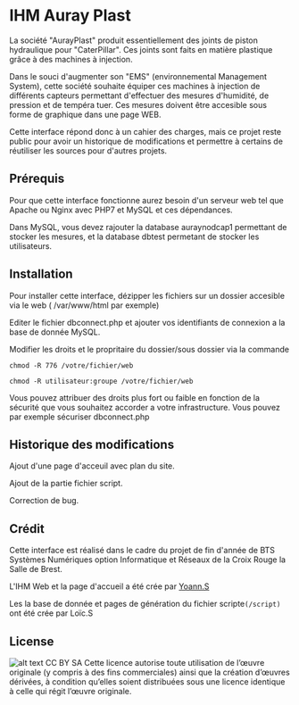# IHM Auray Plast


La société "AurayPlast" produit essentiellement des joints de piston hydraulique pour "CaterPillar". Ces joints sont faits en matière plastique grâce à des machines à injection.

Dans le souci d'augmenter son "EMS" (environnemental Management System), cette société souhaite équiper ces machines à injection de différents capteurs permettant d'effectuer des mesures d'humidité, de pression et de tempéra tuer. Ces mesures doivent être accesible sous forme de graphique dans une page WEB.

Cette interface répond donc à un cahier des charges, mais ce projet reste public pour avoir un historique de modifications et permettre à certains de réutiliser les sources pour d'autres projets.

## Prérequis

Pour que cette interface fonctionne aurez besoin d'un serveur web tel que Apache ou Nginx avec PHP7 et MySQL et ces dépendances. 

Dans MySQL, vous devez rajouter la database auraynodcap1 permettant de stocker les mesures, et la database dbtest permetant de stocker les utilisateurs.

## Installation

Pour installer cette interface, dézipper les fichiers sur un dossier accesible via le web ( /var/www/html par exemple) 

Editer le fichier dbconnect.php et ajouter vos identifiants de connexion a la base de donnée MySQL.

Modifier les droits et le propritaire du dossier/sous dossier via la commande

`chmod -R 776 /votre/fichier/web`

`chmod -R utilisateur:groupe /votre/fichier/web`

Vous pouvez attribuer des droits plus fort ou faible en fonction de la sécurité que vous souhaitez accorder a votre infrastructure. Vous pouvez par exemple sécuriser dbconnect.php


## Historique des modifications

Ajout d'une page d'acceuil avec plan du site.

Ajout de la partie fichier script.

Correction de bug.

## Crédit

Cette interface est réalisé dans le cadre du projet de fin d'année de BTS Systèmes Numériques option Informatique et Réseaux de la Croix Rouge la Salle de Brest.

L'IHM Web et la page d'accueil a été crée par [Yoann.S](https://twitter.com/softyoda) 

Les la base de donnée et pages de génération du fichier scripte`(/script)` ont été crée par Loïc.S

## License

![alt text](https://upload.wikimedia.org/wikipedia/commons/thumb/d/d0/CC-BY-SA_icon.svg/2000px-CC-BY-SA_icon.svg.png)
CC BY SA Cette licence autorise toute utilisation de l’œuvre originale (y compris à des fins commerciales) ainsi que la création d’œuvres dérivées, à condition qu’elles soient distribuées sous une licence identique à celle qui régit l’œuvre originale.



